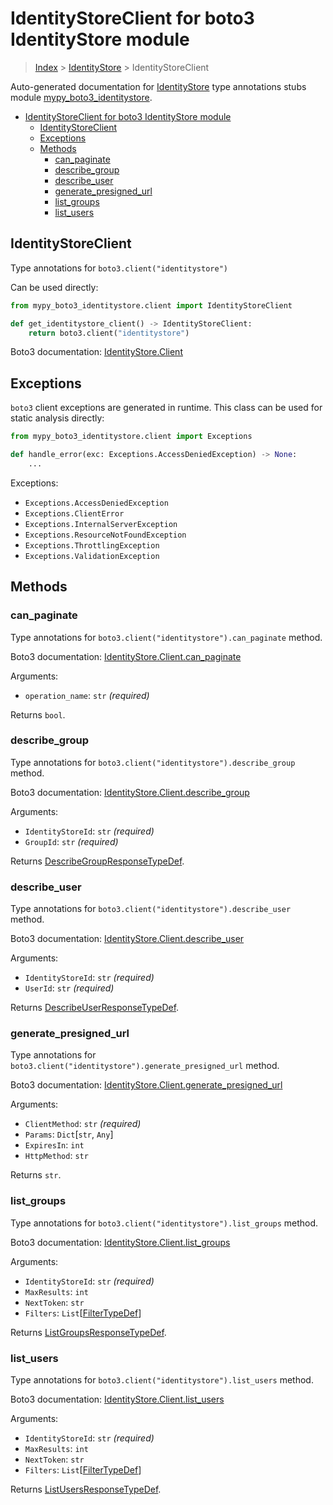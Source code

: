# IdentityStoreClient for boto3 IdentityStore module

> [Index](../README.md) > [IdentityStore](./README.md) > IdentityStoreClient

Auto-generated documentation for
[IdentityStore](https://boto3.amazonaws.com/v1/documentation/api/latest/reference/services/identitystore.html#IdentityStore)
type annotations stubs module
[mypy_boto3_identitystore](https://pypi.org/project/mypy-boto3-identitystore/).

- [IdentityStoreClient for boto3 IdentityStore module](#identitystoreclient-for-boto3-identitystore-module)
  - [IdentityStoreClient](#identitystoreclient)
  - [Exceptions](#exceptions)
  - [Methods](#methods)
    - [can_paginate](#can_paginate)
    - [describe_group](#describe_group)
    - [describe_user](#describe_user)
    - [generate_presigned_url](#generate_presigned_url)
    - [list_groups](#list_groups)
    - [list_users](#list_users)

## IdentityStoreClient

Type annotations for `boto3.client("identitystore")`

Can be used directly:

```python
from mypy_boto3_identitystore.client import IdentityStoreClient

def get_identitystore_client() -> IdentityStoreClient:
    return boto3.client("identitystore")
```

Boto3 documentation:
[IdentityStore.Client](https://boto3.amazonaws.com/v1/documentation/api/latest/reference/services/identitystore.html#IdentityStore.Client)

## Exceptions

`boto3` client exceptions are generated in runtime. This class can be used for
static analysis directly:

```python
from mypy_boto3_identitystore.client import Exceptions

def handle_error(exc: Exceptions.AccessDeniedException) -> None:
    ...
```

Exceptions:

- `Exceptions.AccessDeniedException`
- `Exceptions.ClientError`
- `Exceptions.InternalServerException`
- `Exceptions.ResourceNotFoundException`
- `Exceptions.ThrottlingException`
- `Exceptions.ValidationException`

## Methods

### can_paginate

Type annotations for `boto3.client("identitystore").can_paginate` method.

Boto3 documentation:
[IdentityStore.Client.can_paginate](https://boto3.amazonaws.com/v1/documentation/api/latest/reference/services/identitystore.html#IdentityStore.Client.can_paginate)

Arguments:

- `operation_name`: `str` *(required)*

Returns `bool`.

### describe_group

Type annotations for `boto3.client("identitystore").describe_group` method.

Boto3 documentation:
[IdentityStore.Client.describe_group](https://boto3.amazonaws.com/v1/documentation/api/latest/reference/services/identitystore.html#IdentityStore.Client.describe_group)

Arguments:

- `IdentityStoreId`: `str` *(required)*
- `GroupId`: `str` *(required)*

Returns
[DescribeGroupResponseTypeDef](https://vemel.github.io/boto3_stubs_docs/mypy_boto3_identitystore/type_defs.html#describegroupresponsetypedef).

### describe_user

Type annotations for `boto3.client("identitystore").describe_user` method.

Boto3 documentation:
[IdentityStore.Client.describe_user](https://boto3.amazonaws.com/v1/documentation/api/latest/reference/services/identitystore.html#IdentityStore.Client.describe_user)

Arguments:

- `IdentityStoreId`: `str` *(required)*
- `UserId`: `str` *(required)*

Returns
[DescribeUserResponseTypeDef](https://vemel.github.io/boto3_stubs_docs/mypy_boto3_identitystore/type_defs.html#describeuserresponsetypedef).

### generate_presigned_url

Type annotations for `boto3.client("identitystore").generate_presigned_url`
method.

Boto3 documentation:
[IdentityStore.Client.generate_presigned_url](https://boto3.amazonaws.com/v1/documentation/api/latest/reference/services/identitystore.html#IdentityStore.Client.generate_presigned_url)

Arguments:

- `ClientMethod`: `str` *(required)*
- `Params`: `Dict`\[`str`, `Any`\]
- `ExpiresIn`: `int`
- `HttpMethod`: `str`

Returns `str`.

### list_groups

Type annotations for `boto3.client("identitystore").list_groups` method.

Boto3 documentation:
[IdentityStore.Client.list_groups](https://boto3.amazonaws.com/v1/documentation/api/latest/reference/services/identitystore.html#IdentityStore.Client.list_groups)

Arguments:

- `IdentityStoreId`: `str` *(required)*
- `MaxResults`: `int`
- `NextToken`: `str`
- `Filters`:
  `List`\[[FilterTypeDef](https://vemel.github.io/boto3_stubs_docs/mypy_boto3_identitystore/type_defs.html#filtertypedef)\]

Returns
[ListGroupsResponseTypeDef](https://vemel.github.io/boto3_stubs_docs/mypy_boto3_identitystore/type_defs.html#listgroupsresponsetypedef).

### list_users

Type annotations for `boto3.client("identitystore").list_users` method.

Boto3 documentation:
[IdentityStore.Client.list_users](https://boto3.amazonaws.com/v1/documentation/api/latest/reference/services/identitystore.html#IdentityStore.Client.list_users)

Arguments:

- `IdentityStoreId`: `str` *(required)*
- `MaxResults`: `int`
- `NextToken`: `str`
- `Filters`:
  `List`\[[FilterTypeDef](https://vemel.github.io/boto3_stubs_docs/mypy_boto3_identitystore/type_defs.html#filtertypedef)\]

Returns
[ListUsersResponseTypeDef](https://vemel.github.io/boto3_stubs_docs/mypy_boto3_identitystore/type_defs.html#listusersresponsetypedef).
